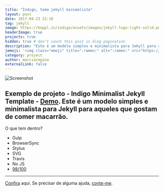 ```yaml
---
title: "Índigo, tema jekyll minimalista"
layout: post
date: 2017-04-23 22:10
tag: jekyll
image: https://koppl.in/indigo/assets/images/jekyll-logo-light-solid.png
headerImage: true
projects: true
hidden: true # don't count this post in blog pagination
description: "Este é um modelo simples e minimalista para Jekyll para aqueles que gostam de comer macarrão."
jemoji: '<img class="emoji" title=":ramen:" alt=":ramen:" src="https://assets.github.com/images/icons/emoji/unicode/1f35c.png" height="20" width="20" align="absmiddle">'
category: project
author: marciaregina
externalLink: false
---
```


![Screenshot](https://raw.githubusercontent.com/sergiokopplin/indigo/gh-pages/assets/screen-shot.png)

Exemplo de projeto - Indigo Minimalist Jekyll Template - [Demo](http://sergiokopplin.github.io/indigo/). Este é um modelo simples e minimalista para Jekyll para aqueles que gostam de comer macarrão.
---

O que tem dentro?

- Gulp
- BrowserSync
- Stylus
- SVG
- Travis
- No JS
- [98/100](https://developers.google.com/speed/pagespeed/insights/?url=http%3A%2F%2Fsergiokopplin.github.io%2Findigo%2F)

---

[Confira](http://marciaregi.github.io/indigo/) aqui.
Se precisar de alguma ajuda, [conte-me](http://github.com/marciaregi/indigo/issues).
